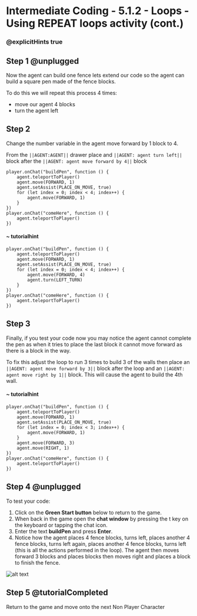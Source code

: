 # Intermediate Coding - 5.1.2 - Loops - Using REPEAT loops activity (cont.)
### @explicitHints true

## Step 1 @unplugged
Now the agent can build one fence lets extend our code so the agent can build a square pen made of the fence blocks.

To do this we will repeat this process 4 times:
- move our agent 4 blocks
- turn the agent left

## Step 2
Change the number variable in the agent move forward by 1 block to 4.

From the ``||AGENT:AGENT||`` drawer place and ``||AGENT: agent turn left||`` block after the  ``||AGENT: agent move forward by 4||`` block

```template
player.onChat("buildPen", function () {
    agent.teleportToPlayer()
    agent.move(FORWARD, 1)
    agent.setAssist(PLACE_ON_MOVE, true)
	for (let index = 0; index < 4; index++) {
		agent.move(FORWARD, 1)
    }
})
player.onChat("comeHere", function () {
    agent.teleportToPlayer()
})
```
#### ~ tutorialhint
```blocks
player.onChat("buildPen", function () {
    agent.teleportToPlayer()
    agent.move(FORWARD, 1)
    agent.setAssist(PLACE_ON_MOVE, true)
	for (let index = 0; index < 4; index++) {
        agent.move(FORWARD, 4)
        agent.turn(LEFT_TURN)
    }
})
player.onChat("comeHere", function () {
    agent.teleportToPlayer()
})
```
## Step 3
Finally, if you test your code now you may notice the agent cannot complete the pen as when it tries to place the last block it cannot move forward as there is a block in the way.

To fix this adjust the loop to run 3 times to build 3 of the walls then place an ``||AGENT: agent move forward by 3||`` block after the loop and an ``||AGENT: agent move right by 1||`` block. This will cause the agent to build the 4th wall.

#### ~ tutorialhint
```blocks
player.onChat("buildPen", function () {
    agent.teleportToPlayer()
    agent.move(FORWARD, 1)
    agent.setAssist(PLACE_ON_MOVE, true)
	for (let index = 0; index < 3; index++) {
		agent.move(FORWARD, 1)
    }
	agent.move(FORWARD, 3)
    agent.move(RIGHT, 1)
})
player.onChat("comeHere", function () {
    agent.teleportToPlayer()
})
```

## Step 4 @unplugged
To test your code:
1. Click on the **Green Start button** below to return to the game.
2. When back in the game open the **chat window** by pressing the t key on the keyboard or tapping the chat icon.
3. Enter the text **buildPen** and press **Enter**.
4. Notice how the agent places 4 fence blocks, turns left, places another 4 fence blocks, turns left again, places another 4 fence blocks, turns left (this is all the actions performed in the loop). The agent then moves forward 3 blocks and places blocks then moves right and places a block to finish the fence.

![alt text](https://github.com/Prodigy-Learning/CodingInMinecraft-Intermediate/blob/master/Lesson5/5.1.2/images/1.jpg?raw=true "buildPen")

## Step 5 @tutorialCompleted
Return to the game and move onto the next Non Player Character
